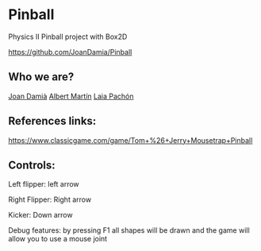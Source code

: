 # Pinball
Physics II Pinball project with Box2D

https://github.com/JoanDamia/Pinball

## Who we are?
[Joan Damià]()
[Albert Martín]()
[Laia Pachón](https://github.com/laiapachon)


## References links:

 https://www.classicgame.com/game/Tom+%26+Jerry+Mousetrap+Pinball


## Controls:

Left flipper: left arrow

Right Flipper: Right arrow

Kicker: Down arrow

Debug features: by pressing F1 all shapes will be drawn and the game will allow you to use a mouse joint
